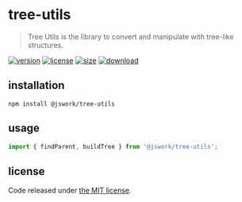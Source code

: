 # tree-utils
> Tree Utils is the library to convert and manipulate with tree-like structures.

[![version][version-image]][version-url]
[![license][license-image]][license-url]
[![size][size-image]][size-url]
[![download][download-image]][download-url]

## installation
```shell
npm install @jswork/tree-utils
```

## usage
```js
import { findParent, buildTree } from '@jswork/tree-utils';
```

## license
Code released under [the MIT license](https://github.com/afeiship/tree-utils/blob/master/LICENSE.txt).

[version-image]: https://img.shields.io/npm/v/@jswork/tree-utils
[version-url]: https://npmjs.org/package/@jswork/tree-utils

[license-image]: https://img.shields.io/npm/l/@jswork/tree-utils
[license-url]: https://github.com/afeiship/tree-utils/blob/master/LICENSE.txt

[size-image]: https://img.shields.io/bundlephobia/minzip/@jswork/tree-utils
[size-url]: https://github.com/afeiship/tree-utils/blob/master/dist/tree-utils.min.js

[download-image]: https://img.shields.io/npm/dm/@jswork/tree-utils
[download-url]: https://www.npmjs.com/package/@jswork/tree-utils
